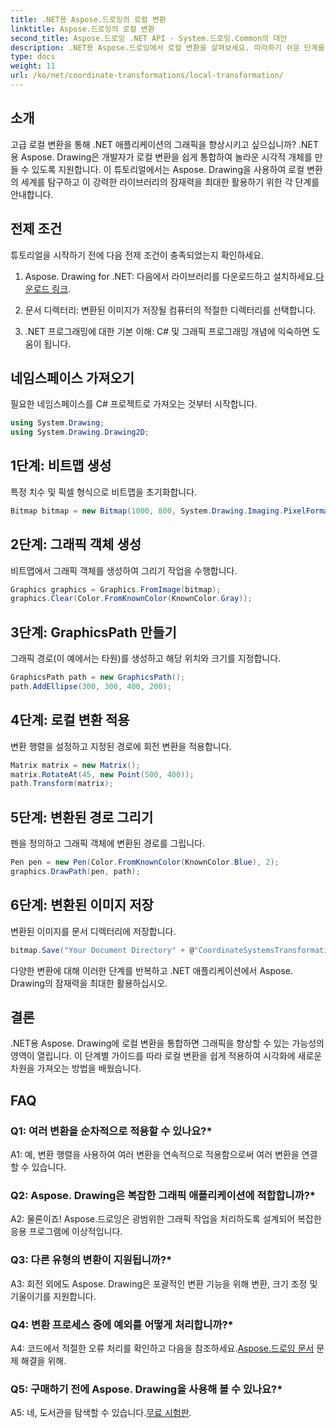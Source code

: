 ```yaml
---
title: .NET용 Aspose.드로잉의 로컬 변환
linktitle: Aspose.드로잉의 로컬 변환
second_title: Aspose.드로잉 .NET API - System.드로잉.Common의 대안
description: .NET용 Aspose.드로잉에서 로컬 변환을 살펴보세요. 따라하기 쉬운 단계를 통해 그래픽을 향상하세요.
type: docs
weight: 11
url: /ko/net/coordinate-transformations/local-transformation/
---
```

## 소개

고급 로컬 변환을 통해 .NET 애플리케이션의 그래픽을 향상시키고 싶으십니까? .NET용 Aspose. Drawing은 개발자가 로컬 변환을 쉽게 통합하여 놀라운 시각적 개체를 만들 수 있도록 지원합니다. 이 튜토리얼에서는 Aspose. Drawing을 사용하여 로컬 변환의 세계를 탐구하고 이 강력한 라이브러리의 잠재력을 최대한 활용하기 위한 각 단계를 안내합니다.

## 전제 조건

튜토리얼을 시작하기 전에 다음 전제 조건이 충족되었는지 확인하세요.

1.  Aspose. Drawing for .NET: 다음에서 라이브러리를 다운로드하고 설치하세요.[다운로드 링크](https://releases.aspose.com/drawing/net/).

2. 문서 디렉터리: 변환된 이미지가 저장될 컴퓨터의 적절한 디렉터리를 선택합니다.

3. .NET 프로그래밍에 대한 기본 이해: C# 및 그래픽 프로그래밍 개념에 익숙하면 도움이 됩니다.

## 네임스페이스 가져오기

필요한 네임스페이스를 C# 프로젝트로 가져오는 것부터 시작합니다.

```csharp
using System.Drawing;
using System.Drawing.Drawing2D;
```

## 1단계: 비트맵 생성

특정 치수 및 픽셀 형식으로 비트맵을 초기화합니다.

```csharp
Bitmap bitmap = new Bitmap(1000, 800, System.Drawing.Imaging.PixelFormat.Format32bppPArgb);
```

## 2단계: 그래픽 객체 생성

비트맵에서 그래픽 객체를 생성하여 그리기 작업을 수행합니다.

```csharp
Graphics graphics = Graphics.FromImage(bitmap);
graphics.Clear(Color.FromKnownColor(KnownColor.Gray));
```

## 3단계: GraphicsPath 만들기

그래픽 경로(이 예에서는 타원)를 생성하고 해당 위치와 크기를 지정합니다.

```csharp
GraphicsPath path = new GraphicsPath();
path.AddEllipse(300, 300, 400, 200);
```

## 4단계: 로컬 변환 적용

변환 행렬을 설정하고 지정된 경로에 회전 변환을 적용합니다.

```csharp
Matrix matrix = new Matrix();
matrix.RotateAt(45, new Point(500, 400));
path.Transform(matrix);
```

## 5단계: 변환된 경로 그리기

펜을 정의하고 그래픽 객체에 변환된 경로를 그립니다.

```csharp
Pen pen = new Pen(Color.FromKnownColor(KnownColor.Blue), 2);
graphics.DrawPath(pen, path);
```

## 6단계: 변환된 이미지 저장

변환된 이미지를 문서 디렉터리에 저장합니다.

```csharp
bitmap.Save("Your Document Directory" + @"CoordinateSystemsTransformations\LocalTransformation_out.png");
```

다양한 변환에 대해 이러한 단계를 반복하고 .NET 애플리케이션에서 Aspose. Drawing의 잠재력을 최대한 활용하십시오.

## 결론

.NET용 Aspose. Drawing에 로컬 변환을 통합하면 그래픽을 향상할 수 있는 가능성의 영역이 열립니다. 이 단계별 가이드를 따라 로컬 변환을 쉽게 적용하여 시각화에 새로운 차원을 가져오는 방법을 배웠습니다.


## FAQ

### Q1: 여러 변환을 순차적으로 적용할 수 있나요?*

A1: 예, 변환 행렬을 사용하여 여러 변환을 연속적으로 적용함으로써 여러 변환을 연결할 수 있습니다.

### Q2: Aspose. Drawing은 복잡한 그래픽 애플리케이션에 적합합니까?*

A2: 물론이죠! Aspose.드로잉은 광범위한 그래픽 작업을 처리하도록 설계되어 복잡한 응용 프로그램에 이상적입니다.

### Q3: 다른 유형의 변환이 지원됩니까?*

A3: 회전 외에도 Aspose. Drawing은 포괄적인 변환 기능을 위해 변환, 크기 조정 및 기울이기를 지원합니다.

### Q4: 변환 프로세스 중에 예외를 어떻게 처리합니까?*

 A4: 코드에서 적절한 오류 처리를 확인하고 다음을 참조하세요.[Aspose.드로잉 문서](https://reference.aspose.com/drawing/net/) 문제 해결을 위해.

### Q5: 구매하기 전에 Aspose. Drawing을 사용해 볼 수 있나요?*

 A5: 네, 도서관을 탐색할 수 있습니다.[무료 시험판](https://releases.aspose.com/).
